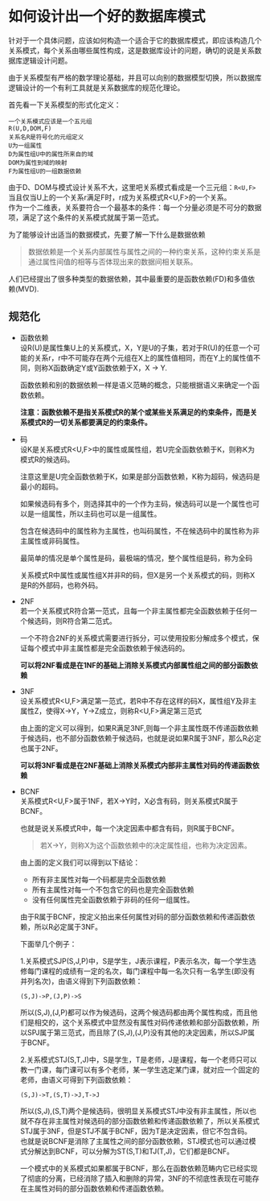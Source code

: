 # 如何设计出一个好的数据库模式      

针对于一个具体问题，应该如何构造一个适合于它的数据库模式，即应该构造几个关系模式，每个关系由哪些属性构成，这是数据库设计的问题，确切的说是关系数据库逻辑设计问题。     

由于关系模型有严格的数学理论基础，并且可以向别的数据模型切换，所以数据库逻辑设计的一个有利工具就是关系数据库的规范化理论。     

首先看一下关系模型的形式化定义：   
```
一个关系模式应该是一个五元组   
R(U,D,DOM,F)   
关系名R是符号化的元组定义    
U为一组属性    
D为属性组U中的属性所来自的域      
DOM为属性到域的映射     
F为属性组U的一组数据依赖      
```    
由于D、DOM与模式设计关系不大，这里吧关系模式看成是一个三元组：`R<U,F>`      
当且仅当U上的一个关系r满足F时，r成为关系模式R<U,F>的一个关系。     
作为一个二维表，关系要符合一个最基本的条件：每一个分量必须是不可分的数据项，满足了这个条件的关系模式就属于第一范式。         

为了能够设计出适当的数据模式，先要了解一下什么是数据依赖      

> 数据依赖是一个关系内部属性与属性之间的一种约束关系，这种约束关系是通过属性间值的相等与否体现出来的数据间相关联系。     

人们已经提出了很多种类型的数据依赖，其中最重要的是函数依赖(FD)和多值依赖(MVD).     


## 规范化    

* 函数依赖      
    设R(U)是属性集U上的关系模式，X，Y是U的子集，若对于R(U)的任意一个可能的关系r，r中不可能存在两个元组在X上的属性值相同，而在Y上的属性值不同，则称X函数确定Y或Y函数依赖于X，X -> Y.     
    
    函数依赖和别的数据依赖一样是语义范畴的概念，只能根据语义来确定一个函数依赖。     

    **注意：函数依赖不是指关系模式R的某个或某些关系满足的约束条件，而是关系模式R的一切关系都要满足的约束条件。**       

* 码    
    设K是关系模式R<U,F>中的属性或属性组，若U完全函数依赖于K，则称K为模式R的候选码。      

    注意这里是U完全函数依赖于K，如果是部分函数依赖，K称为超码，候选码是最小的超码。      

    如果候选码有多个，则选择其中的一个作为主码，候选码可以是一个属性也可以是一组属性，所以主码也可以是一组属性。     

    包含在候选码中的属性称为主属性，也叫码属性，不在候选码中的属性称为非主属性或非码属性。    

    最简单的情况是单个属性是码，最极端的情况，整个属性组是码，称为全码   

    关系模式R中属性或属性组X并非R的码，但X是另一个关系模式的码，则称X是R的外部码，也称外码。         


* 2NF    
    若一个关系模式R符合第一范式，且每一个非主属性都完全函数依赖于任何一个候选码，则R符合第二范式。      

    一个不符合2NF的关系模式需要进行拆分，可以使用投影分解成多个模式，保证每个模式中非主属性都是完全函数依赖于候选码的。     

    **可以将2NF看成是在1NF的基础上消除关系模式内部属性组之间的部分函数依赖** 

* 3NF      
    设关系模式R<U,F>满足第一范式，若R中不存在这样的码X，属性组Y及非主属性Z，使得X->Y，Y->Z成立，则称R<U,F>满足第三范式    

    由上面的定义可以得到，如果R满足3NF,则每一个非主属性既不传递函数依赖于候选码，也不部分函数依赖于候选码，也就是说如果R属于3NF，那么R必定也属于2NF。       

    **可以将3NF看成是在2NF基础上消除关系模式内部非主属性对码的传递函数依赖**    

* BCNF    
    关系模式R<U,F>属于1NF，若X->Y时，X必含有码，则关系模式R属于BCNF。
    
    也就是说关系模式R中，每一个决定因素中都含有码，则R属于BCNF。   

    > 若X->Y，则称X为这个函数依赖中的决定属性组，也称为决定因素。     

    由上面的定义我们可以得到以下结论：  
    
    * 所有非主属性对每一个码都是完全函数依赖    
    * 所有主属性对每一个不包含它的码也是完全函数依赖    
    * 没有任何属性完全函数依赖于非码的任何一组属性。      

    由于R属于BCNF，按定义拍出来任何属性对码的部分函数依赖和传递函数依赖，所以R必定属于3NF。      

    下面举几个例子：    

    1.关系模式SJP(S,J,P)中，S是学生，J表示课程，P表示名次，每一个学生选修每门课程的成绩有一定的名次，每门课程中每一名次只有一名学生(即没有并列名次)，由语义得到下列函数依赖：   

    `(S,J)->P,(J,P)->S`    

    所以(S,J),(J,P)都可以作为候选码，这两个候选码都由两个属性构成，而且他们是相交的，这个关系模式中显然没有属性对码传递依赖和部分函数依赖，所以SPJ属于第三范式，而且除了(S,J),(J,P)没有其他的决定因素，所以SJP属于BCNF。        

    2.关系模式STJ(S,T,J)中，S是学生，T是老师，J是课程，每一个老师只可以教一门课，每门课可以有多个老师，某一学生选定某门课，就对应一个固定的老师，由语义可得到下列函数依赖：   

    `(S,J)->T,(S,T)->J,T->J`    

    所以(S,J),(S,T)两个是候选码，很明显关系模式STJ中没有非主属性，所以也就不存在非主属性对候选码的部分函数依赖和传递函数依赖了，所以关系模式STJ属于3NF，但是STJ不属于BCNF，因为T是决定因素，但它不包含码。    
    也就是说BCNF是消除了主属性之间的部分函数依赖，STJ模式也可以通过模式分解达到BCNF，可以分解为ST(S,T)和TJ(T,J)，它们都是BCNF。   

    一个模式中的关系模式如果都属于BCNF，那么在函数依赖范畴内它已经实现了彻底的分离，已经消除了插入和删除的异常，3NF的不彻底性表现在可能存在主属性对码的部分函数依赖和传递函数依赖。
    